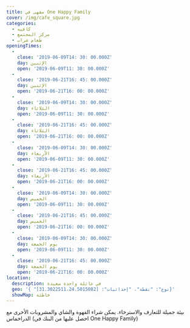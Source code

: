 ```yaml
---
title: مقهى في One Happy Family
cover: /img/cafe_square.jpg
categories:
  - كافيه
  - مركز المجتمع
  - طعام شراب
openingTimes:
  - 
    close: '2019-06-09T14: 30: 00.000Z'
    day: الإثنين
    open: '2019-06-09T11: 30: 00.000Z'
  - 
    close: '2019-06-21T16: 45: 00.000Z'
    day: الإثنين
    open: '2019-06-21T16: 00: 00.000Z'
  - 
    close: '2019-06-09T14: 30: 00.000Z'
    day: الثلاثاء
    open: '2019-06-09T11: 30: 00.000Z'
  - 
    close: '2019-06-21T16: 45: 00.000Z'
    day: الثلاثاء
    open: '2019-06-21T16: 00: 00.000Z'
  - 
    close: '2019-06-09T14: 30: 00.000Z'
    day: الأربعاء
    open: '2019-06-09T11: 30: 00.000Z'
  - 
    close: '2019-06-21T16: 45: 00.000Z'
    day: الأربعاء
    open: '2019-06-21T16: 00: 00.000Z'
  - 
    close: '2019-06-09T14: 30: 00.000Z'
    day: الخميس
    open: '2019-06-09T11: 30: 00.000Z'
  - 
    close: '2019-06-21T16: 45: 00.000Z'
    day: الخميس
    open: '2019-06-21T16: 00: 00.000Z'
  - 
    close: '2019-06-09T14: 30: 00.000Z'
    day: يوم الجمعة
    open: '2019-06-09T11: 30: 00.000Z'
  - 
    close: '2019-06-21T16: 45: 00.000Z'
    day: يوم الجمعة
    open: '2019-06-21T16: 00: 00.000Z'
location:
  description: في عائلة واحدة سعيدة
  geo: '{ "نوع": "نقطة"، "إحداثيات": [31.3022511،24.5015082]}'
  showMap: خاطئة
---
```


بيئة جميلة للتعارف والاسترخاء. يمكن شراء القهوة والشاي والمشروبات الأخرى مع الدراخماس (احصل عليها من البنك في One Happy Family)